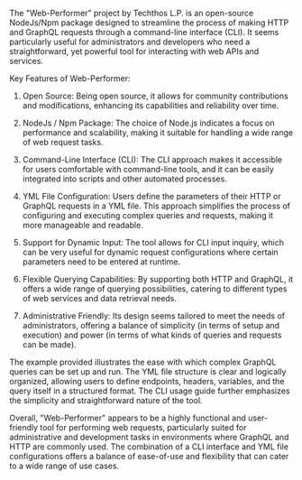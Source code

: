 The "Web-Performer" project by Techthos L.P. is an open-source NodeJs/Npm package designed to streamline the process of making HTTP and GraphQL requests through a command-line interface (CLI). It seems particularly useful for administrators and developers who need a straightforward, yet powerful tool for interacting with web APIs and services.

Key Features of Web-Performer:

1.  Open Source: Being open source, it allows for community contributions and modifications, enhancing its capabilities and reliability over time.

2.  NodeJs / Npm Package: The choice of Node.js indicates a focus on performance and scalability, making it suitable for handling a wide range of web request tasks.

3.  Command-Line Interface (CLI): The CLI approach makes it accessible for users comfortable with command-line tools, and it can be easily integrated into scripts and other automated processes.

4.  YML File Configuration: Users define the parameters of their HTTP or GraphQL requests in a YML file. This approach simplifies the process of configuring and executing complex queries and requests, making it more manageable and readable.

5.  Support for Dynamic Input: The tool allows for CLI input inquiry, which can be very useful for dynamic request configurations where certain parameters need to be entered at runtime.

6.  Flexible Querying Capabilities: By supporting both HTTP and GraphQL, it offers a wide range of querying possibilities, catering to different types of web services and data retrieval needs.

7.  Administrative Friendly: Its design seems tailored to meet the needs of administrators, offering a balance of simplicity (in terms of setup and execution) and power (in terms of what kinds of queries and requests can be made).

The example provided illustrates the ease with which complex GraphQL queries can be set up and run. The YML file structure is clear and logically organized, allowing users to define endpoints, headers, variables, and the query itself in a structured format. The CLI usage guide further emphasizes the simplicity and straightforward nature of the tool.

Overall, "Web-Performer" appears to be a highly functional and user-friendly tool for performing web requests, particularly suited for administrative and development tasks in environments where GraphQL and HTTP are commonly used. The combination of a CLI interface and YML file configurations offers a balance of ease-of-use and flexibility that can cater to a wide range of use cases.